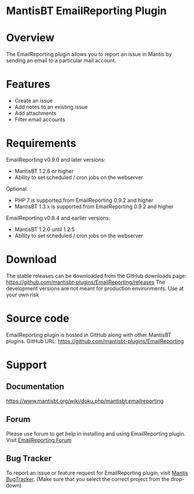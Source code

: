 # MantisBT EmailReporting Plugin
Overview
========
The EmailReporting plugin allows you to report an issue in Mantis by sending an email to a particular mail account.

Features
========
* Create an issue
* Add notes to an existing issue
* Add attachments
* Filter email accounts

Requirements
============
EmailReporting v0.9.0 and later versions:

* MantisBT 1.2.6 or higher
* Ability to set scheduled / cron jobs on the webserver

Optional:

   * PHP 7 is supported from EmailReporting 0.9.2 and higher
   * MantisBT 1.3.x is supported from EmailReporting 0.9.2 and higher

EmailReporting v0.8.4 and earlier versions:

* MantisBT 1.2.0 until 1.2.5
* Ability to set scheduled / cron jobs on the webserver

Download
========

The stable releases can be downloaded from the GitHub downloads page: https://github.com/mantisbt-plugins/EmailReporting/releases
The development versions are not meant for production environments. Use at your own risk

Source code
===========
EmailReporting plugin is hosted in GitHub along with other MantisBT plugins. GitHub URL: https://github.com/mantisbt-plugins/EmailReporting

Support
========
Documentation
-------------
https://www.mantisbt.org/wiki/doku.php/mantisbt:emailreporting

Forum
-----
Please use forum to get help in installing and using EmailReporting plugin. Visit [EmailReporting Forum](https://www.mantisbt.org/forums/viewforum.php?f=13)

Bug Tracker
-----------
To report an issue or feature request for EmailReporting plugin, visit [Mantis BugTracker](http://www.mantisbt.org/bugs/set_project.php?project_id=10). (Make sure that you select the correct project from the drop-down)
